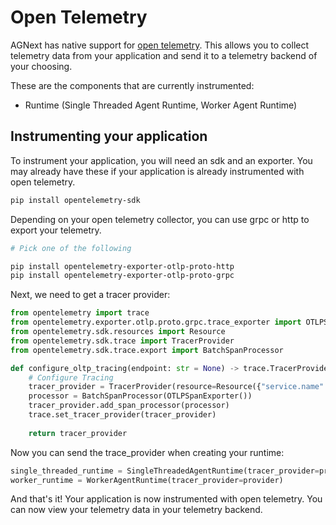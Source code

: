 # Open Telemetry

AGNext has native support for [open telemetry](https://opentelemetry.io/). This allows you to collect telemetry data from your application and send it to a telemetry backend of your choosing.

These are the components that are currently instrumented:
- Runtime (Single Threaded Agent Runtime, Worker Agent Runtime)

## Instrumenting your application
To instrument your application, you will need an sdk and an exporter. You may already have these if your application is already instrumented with open telemetry.

```bash
pip install opentelemetry-sdk
```

Depending on your open telemetry collector, you can use grpc or http to export your telemetry. 

```bash
# Pick one of the following

pip install opentelemetry-exporter-otlp-proto-http
pip install opentelemetry-exporter-otlp-proto-grpc
```

Next, we need to get a tracer provider:
```python
from opentelemetry import trace
from opentelemetry.exporter.otlp.proto.grpc.trace_exporter import OTLPSpanExporter
from opentelemetry.sdk.resources import Resource
from opentelemetry.sdk.trace import TracerProvider
from opentelemetry.sdk.trace.export import BatchSpanProcessor

def configure_oltp_tracing(endpoint: str = None) -> trace.TracerProvider:
    # Configure Tracing
    tracer_provider = TracerProvider(resource=Resource({"service.name": "my-service"}))
    processor = BatchSpanProcessor(OTLPSpanExporter())
    tracer_provider.add_span_processor(processor)
    trace.set_tracer_provider(tracer_provider)
    
    return tracer_provider
```

Now you can send the trace_provider when creating your runtime:
```python
single_threaded_runtime = SingleThreadedAgentRuntime(tracer_provider=provider)
worker_runtime = WorkerAgentRuntime(tracer_provider=provider)
```

And that's it! Your application is now instrumented with open telemetry. You can now view your telemetry data in your telemetry backend.
